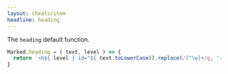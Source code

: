 ```yaml
---
layout: cheats/item
headline: heading
---
```


The `heading` default function.

```js
Marked.heading = ( text, level ) => {
  return `<h${ level } id="${ text.toLowerCase().replace(/[^\w]+/g, '-') }">${ text }</h${ level }>\n`;
}
```
